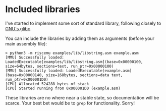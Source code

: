 # Included libraries

I've started to implement some sort of standard library, following closely to [GNU's glibc](https://www.gnu.org/software/libc/).

You can include the libraries by adding them as arguments (before your main assembly file):

```
> python3 -m riscemu examples/lib/libstring.asm example.asm
[MMU] Successfully loaded: LoadedExecutable[examples/lib/libstring.asm](base=0x00000100, size=64bytes, sections=text, run_ptr=0x00000100)
[MMU] Successfully loaded: LoadedExecutable[example.asm](base=0x00000140, size=168bytes, sections=data text, run_ptr=0x000001D0)
[CPU] Allocated 524288 bytes of stack
[CPU] Started running from 0x000001D0 (example.asm)
```

These libraries are no where near a stable state, so documentation will be scarce. Your best bet would be to `grep` for functionality. Sorry!

